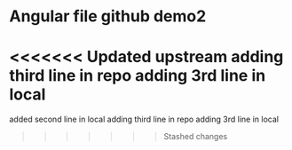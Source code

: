 # Angular file github demo2
<<<<<<< Updated upstream
adding third line in repo
adding 3rd line in local
=======
added second line in local
adding third line in repo
adding 3rd line in local

>>>>>>> Stashed changes
